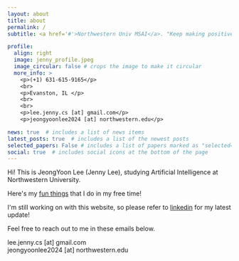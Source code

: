 ```yaml
---
layout: about
title: about
permalink: /
subtitle: <a href='#'>Northwestern Univ MSAI</a>. "Keep making positive loop"

profile:
  align: right
  image: jenny_profile.jpeg
  image_circular: false # crops the image to make it circular
  more_info: >
    <p>(+1) 631-615-9165</p>
    <br>
    <p>Evanston, IL </p>
    <br>
    <br>
    <p>lee.jenny.cs [at] gmail.com</p>
    <p>jeongyoonlee2024 [at] northwestern.edu</p>

news: true  # includes a list of news items
latest_posts: true  # includes a list of the newest posts
selected_papers: False # includes a list of papers marked as "selected={true}"
social: true  # includes social icons at the bottom of the page
---
```


Hi! This is JeongYoon Lee (Jenny Lee), studying Artificial Intelligence at Northwestern University.
 
  Here's my [fun things](https://jeongyoon-l.github.io/fun/) that I do in my free time!

  I'm still working on with this website, so please refer to [linkedin](https://www.linkedin.com/in/jeongyoon-lee-2a3b47160/) for my latest update!




  Feel free to reach out to me in these emails below.
    
   lee.jenny.cs [at] gmail.com  
   jeongyoonlee2024 [at] northwestern.edu
  

